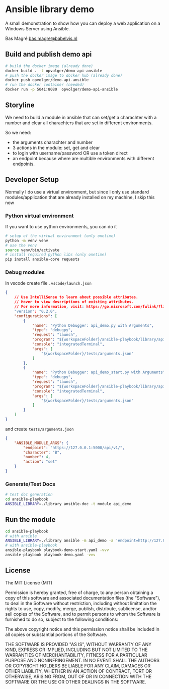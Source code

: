 # Ansible library demo

A small demonstration to show how you can deploy a web application on a Windows Server using Ansible.

Bas Magré <bas.magre@babelvis.nl>

## Build and publish demo api

```bash
# build the docker image (already done)
docker build . -t opvolger/demo-api-ansible
# push the docker image to docker hub (already done)
docker push opvolger/demo-api-ansible
# run the docker container (needed)
docker run -p 5041:8080  opvolger/demo-api-ansible
```

## Storyline

We need to build a module in ansible that can set/get a charachter with a number and clear all charachters that are set in different environments.

So we need:

- the arguments charachter and number
- 3 actions in the module: set, get and clear
- to login with username/password OR use a token direct
- an endpoint because where are multible environments with different endpoints.

## Developer Setup

Normally I do use a virtual environment, but since I only use standard modules/application that are already installed on my machine, I skip this now

### Python virtual environment

If you want to use python environments, you can do it

```bash
# setup of the virtual environment (only onetime)
python -m venv venv
# use the venv
source venv/bin/activate
# install required python libs (only onetime)
pip install ansible-core requests
```

### Debug modules

In vscode create file `.vscode/launch.json`

```json
{
    // Use IntelliSense to learn about possible attributes.
    // Hover to view descriptions of existing attributes.
    // For more information, visit: https://go.microsoft.com/fwlink/?linkid=830387
    "version": "0.2.0",
    "configurations": [
        {
            "name": "Python Debugger: api_demo.py with Arguments",
            "type": "debugpy",
            "request": "launch",
            "program": "${workspaceFolder}/ansible-playbook/library/api_demo.py",
            "console": "integratedTerminal",
            "args": [
                "${workspaceFolder}/tests/arguments.json"
            ]
        },
        {
            "name": "Python Debugger: api_demo_start.py with Arguments",
            "type": "debugpy",
            "request": "launch",
            "program": "${workspaceFolder}/ansible-playbook/library/api_demo_start.py",
            "console": "integratedTerminal",
            "args": [
                "${workspaceFolder}/tests/arguments.json"
            ]
        }
    ]
}
```

and create `tests/arguments.json`

```json
{
    "ANSIBLE_MODULE_ARGS": {
        "endpoint": "https://127.0.0.1:5000/api/v1/",
        "character": "B",
        "number": 4,
        "action": "set"
    }
}
```

### Generate/Test Docs

```bash
# test doc generation
cd ansible-playbook
ANSIBLE_LIBRARY=./library ansible-doc -t module api_demo
```

## Run the module

```bash
cd ansible-playbook
# with ansible
ANSIBLE_LIBRARY=./library ansible -m api_demo -a 'endpoint=http://127.0.0.1:5041/ token=secret action=clear' localhost
# with ansible-playbook
ansible-playbook playbook-demo-start.yaml -vvv
ansible-playbook playbook-demo.yaml -vvv
```

## License

The MIT License (MIT)

Permission is hereby granted, free of charge, to any person obtaining a copy of this software and associated documentation files (the "Software"), to deal in the Software without restriction, including without limitation the rights to use, copy, modify, merge, publish, distribute, sublicense, and/or sell copies of the Software, and to permit persons to whom the Software is furnished to do so, subject to the following conditions:

The above copyright notice and this permission notice shall be included in all copies or substantial portions of the Software.

THE SOFTWARE IS PROVIDED "AS IS", WITHOUT WARRANTY OF ANY KIND, EXPRESS OR IMPLIED, INCLUDING BUT NOT LIMITED TO THE WARRANTIES OF MERCHANTABILITY, FITNESS FOR A PARTICULAR PURPOSE AND NONINFRINGEMENT. IN NO EVENT SHALL THE AUTHORS OR COPYRIGHT HOLDERS BE LIABLE FOR ANY CLAIM, DAMAGES OR OTHER LIABILITY, WHETHER IN AN ACTION OF CONTRACT, TORT OR OTHERWISE, ARISING FROM, OUT OF OR IN CONNECTION WITH THE SOFTWARE OR THE USE OR OTHER DEALINGS IN THE SOFTWARE.
